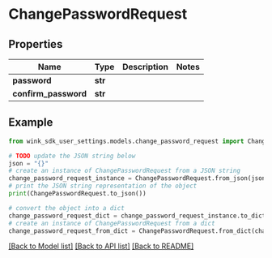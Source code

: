# ChangePasswordRequest


## Properties

Name | Type | Description | Notes
------------ | ------------- | ------------- | -------------
**password** | **str** |  | 
**confirm_password** | **str** |  | 

## Example

```python
from wink_sdk_user_settings.models.change_password_request import ChangePasswordRequest

# TODO update the JSON string below
json = "{}"
# create an instance of ChangePasswordRequest from a JSON string
change_password_request_instance = ChangePasswordRequest.from_json(json)
# print the JSON string representation of the object
print(ChangePasswordRequest.to_json())

# convert the object into a dict
change_password_request_dict = change_password_request_instance.to_dict()
# create an instance of ChangePasswordRequest from a dict
change_password_request_from_dict = ChangePasswordRequest.from_dict(change_password_request_dict)
```
[[Back to Model list]](../README.md#documentation-for-models) [[Back to API list]](../README.md#documentation-for-api-endpoints) [[Back to README]](../README.md)


